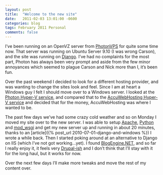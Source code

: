 ```yaml
---
layout: post
title:  "Welcome to the new site"
date:   2011-02-03 13:01:00 -0600
categories: blog
tags: February 2011 Personal
comments: false
---
```

I’ve been running on an OpenVZ server from [PhotonVPS](http://photonvps.com/) for quite some time now. That server was running on Ubuntu Server 9.10 (I was wrong Carson), and the site was running on [Django](http://djangoproject.com/). I’ve had no complaints for the most part, Photon has always been very prompt and aside from the few minor annoyances which seemed to plague Carson and Nick more than I, it’s been fun.

Over the past weekend I decided to look for a different hosting provider, and was wanting to change the sites look and feel. Since I am at heart a Windows guy I felt I should move over to a Windows server. I looked at the [Photon Hyper-V service](http://photonvps.com/hyper.html), and compared that to the [AccuWebHosting Hyper-V service](http://www.accuwebhosting.com/windows-vps-server-hosting.html) and decided that for the money, AccuWebHosting was where I wanted to be.

The past few days we’ve had some crazy cold weather and so on Monday I moved my site over to the new server. I was able to setup [Apache](http://httpd.apache.org/), [Python](http://python.org/) and [mod_wsgi](http://code.google.com/p/modwsgi/) and get my new server up and running in about 20 minutes, thanks to an [article]({% post_url 2010-07-01-django-and-windows %}) I wrote a while back. Then I started poking around at an alternative to Django on IIS (which I’ve not got working…yet). I found [BlogEngine.NET](https://blogengine.io/), and so far I really enjoy it, it feels very [Drupal-ish](http://drupal.org/) and I don’t think that I’ll stay with it for the long haul, but it works for now.

Over the next few days I’ll make more tweaks and move the rest of my content over.
